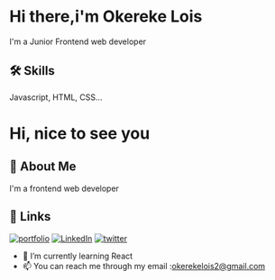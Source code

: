 
# Hi there,i'm Okereke Lois

I'm a Junior Frontend web developer


## 🛠 Skills
Javascript, HTML, CSS...


# Hi, nice to see you


## 🚀 About Me
I'm a frontend web developer


## 🔗 Links
[![portfolio](https://img.shields.io/badge/my_portfolio-000?style=for-the-badge&logo=ko-fi&logoColor=white)](https://katherineoelsner.com/)
[![LinkedIn](https://img.shields.io/badge/linkedin-0A66C2?style=for-the-badge&logo=linkedin&logoColor=white)](https://www.linkedin.com/in/okereke-lois-3347b6245?trk=contact-info)
[![twitter](https://img.shields.io/badge/twitter-1DA1F2?style=for-the-badge&logo=twitter&logoColor=white)](https://twitter.com/)

- 🌱 I’m currently learning React
- 📫 You can reach me through my email :okerekelois2@gmail.com
<!--
**Lois39/Lois39** is a ✨ _special_ ✨ repository because its `README.md` (this file) appears on your GitHub profile.

Here are some ideas to get you started:

- 🔭 I’m currently working on some challenges by frontend mentor

- 🌱 I’m currently learning Frontend web development
- 👯 I’m looking to collaborate on ...
- 🤔 I’m looking for help with ...
- 💬 Ask me about ...
- 📫 You can reach me through my email :okerekelois2@gmail.com
- 😄 Pronouns: ...
- ⚡ Fun fact: ...
-->
